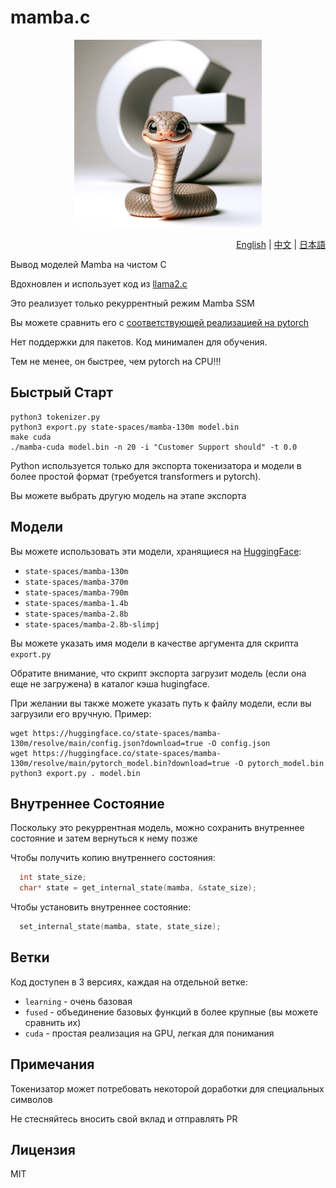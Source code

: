 # mamba.c

<p align="center">
  <img src="assets/mamba-c.png" width="300" height="300" alt="Мамба C">
</p>

<p align="right"><a href="https://github.com/kroggen/mamba.c/blob/learning/README.md">English</a> | <a href="https://github.com/kroggen/mamba.c/blob/learning/README-zh.md">中文</a> | <a href="https://github.com/kroggen/mamba.c/blob/learning/README-ja.md">日本語</a></p>

Вывод моделей Mamba на чистом C

Вдохновлен и использует код из [llama2.c](https://github.com/karpathy/llama2.c)

Это реализует только рекуррентный режим Mamba SSM

Вы можете сравнить его с [соответствующей реализацией на pytorch](https://github.com/kroggen/mamba-cpu/tree/recurrent-only)

Нет поддержки для пакетов. Код минимален для обучения.

Тем не менее, он быстрее, чем pytorch на CPU!!!


## Быстрый Старт

```
python3 tokenizer.py
python3 export.py state-spaces/mamba-130m model.bin
make cuda
./mamba-cuda model.bin -n 20 -i "Customer Support should" -t 0.0
```
Python используется только для экспорта токенизатора и модели в более простой формат (требуется transformers и pytorch).

Вы можете выбрать другую модель на этапе экспорта

## Модели

Вы можете использовать эти модели, хранящиеся на [HuggingFace](https://huggingface.co/state-spaces):

* `state-spaces/mamba-130m`
* `state-spaces/mamba-370m`
* `state-spaces/mamba-790m`
* `state-spaces/mamba-1.4b`
* `state-spaces/mamba-2.8b`
* `state-spaces/mamba-2.8b-slimpj`

Вы можете указать имя модели в качестве аргумента для скрипта `export.py`

Обратите внимание, что скрипт экспорта загрузит модель (если она еще не загружена) в каталог кэша hugingface.

При желании вы также можете указать путь к файлу модели, если вы загрузили его вручную. Пример:

```
wget https://huggingface.co/state-spaces/mamba-130m/resolve/main/config.json?download=true -O config.json
wget https://huggingface.co/state-spaces/mamba-130m/resolve/main/pytorch_model.bin?download=true -O pytorch_model.bin
python3 export.py . model.bin
```

## Внутреннее Состояние

Поскольку это рекуррентная модель, можно сохранить внутреннее состояние и затем вернуться к нему позже

Чтобы получить копию внутреннего состояния:

```c
  int state_size;
  char* state = get_internal_state(mamba, &state_size);
```

Чтобы установить внутреннее состояние:

```c
  set_internal_state(mamba, state, state_size);
```


## Ветки

Код доступен в 3 версиях, каждая на отдельной ветке:

* `learning` - очень базовая
* `fused` - объединение базовых функций в более крупные (вы можете сравнить их)
* `cuda` - простая реализация на GPU, легкая для понимания


## Примечания

Токенизатор может потребовать некоторой доработки для специальных символов

Не стесняйтесь вносить свой вклад и отправлять PR



## Лицензия

MIT